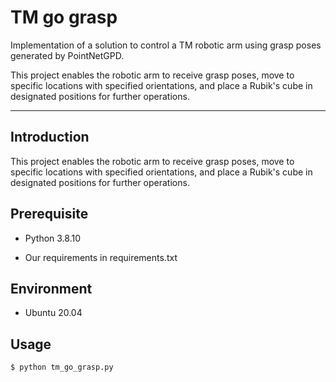 # TM go grasp

Implementation of a solution to control a TM robotic arm using grasp poses generated by PointNetGPD. 


This project enables the robotic arm to receive grasp poses, move to specific locations with specified orientations, and place a Rubik's cube in designated positions for further operations.


***
## **Introduction**

This project enables the robotic arm to receive grasp poses, move to specific locations with specified orientations, and place a Rubik's cube in designated positions for further operations.

## Prerequisite

* Python 3.8.10

* Our requirements in requirements.txt

## Environment

* Ubuntu 20.04

## Usage

```bash
$ python tm_go_grasp.py
```
